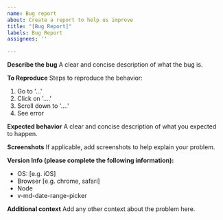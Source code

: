 ```yaml
---
name: Bug report
about: Create a report to help us improve
title: "[Bug Report]"
labels: Bug Report
assignees: ''

---
```


**Describe the bug**
A clear and concise description of what the bug is.

**To Reproduce**
Steps to reproduce the behavior:
1. Go to '...'
2. Click on '....'
3. Scroll down to '....'
4. See error

**Expected behavior**
A clear and concise description of what you expected to happen.

**Screenshots**
If applicable, add screenshots to help explain your problem.

**Version Info (please complete the following information):**
 - OS: [e.g. iOS]
 - Browser [e.g. chrome, safari]
 - Node
 - v-md-date-range-picker

**Additional context**
Add any other context about the problem here.
